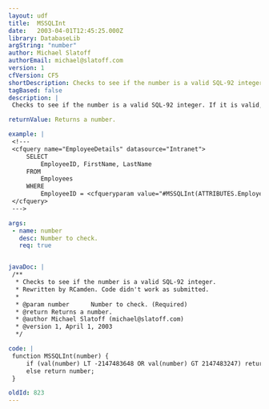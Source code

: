 ```yaml
---
layout: udf
title:  MSSQLInt
date:   2003-04-01T12:45:25.000Z
library: DatabaseLib
argString: "number"
author: Michael Slatoff
authorEmail: michael@slatoff.com
version: 1
cfVersion: CF5
shortDescription: Checks to see if the number is a valid SQL-92 integer.
tagBased: false
description: |
 Checks to see if the number is a valid SQL-92 integer. If it is valid, return number else return 0.

returnValue: Returns a number.

example: |
 <!---
 <cfquery name="EmployeeDetails" datasource="Intranet">
     SELECT
         EmployeeID, FirstName, LastName
     FROM
         Employees
     WHERE
         EmployeeID = <cfqueryparam value="#MSSQLInt(ATTRIBUTES.EmployeeID)#" cfsqltype="CF_SQL_INTEGER">
 </cfquery>
 --->

args:
 - name: number
   desc: Number to check.
   req: true


javaDoc: |
 /**
  * Checks to see if the number is a valid SQL-92 integer.
  * Rewritten by RCamden. Code didn't work as submitted.
  * 
  * @param number      Number to check. (Required)
  * @return Returns a number. 
  * @author Michael Slatoff (michael@slatoff.com) 
  * @version 1, April 1, 2003 
  */

code: |
 function MSSQLInt(number) {
     if (val(number) LT -2147483648 OR val(number) GT 2147483247) return 0;
     else return number;
 }

oldId: 823
---
```


